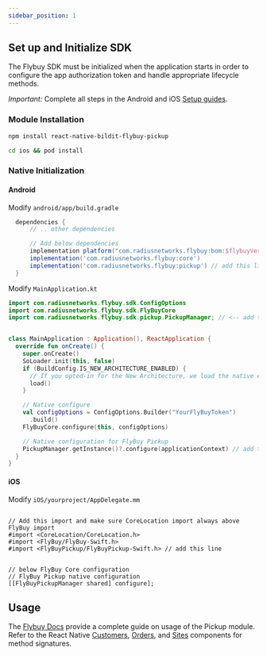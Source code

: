```yaml
---
sidebar_position: 1
---
```


## Set up and Initialize SDK

The Flybuy SDK must be initialized when the application starts in order to configure the app authorization token and handle appropriate lifecycle methods.

_Important:_ Complete all steps in the Android and iOS [Setup guides](../Setup.md#installation).

### Module Installation

```sh
npm install react-native-bildit-flybuy-pickup

cd ios && pod install
```

### Native Initialization

#### Android

Modify `android/app/build.gradle`

```gradle
  dependencies {
      // .. other dependencies

      // Add below dependencies
      implementation platform("com.radiusnetworks.flybuy:bom:$flybuyVersion")
      implementation('com.radiusnetworks.flybuy:core')
      implementation('com.radiusnetworks.flybuy:pickup') // add this line
  }
```

Modify `MainApplication.kt`

```kotlin
import com.radiusnetworks.flybuy.sdk.ConfigOptions
import com.radiusnetworks.flybuy.sdk.FlyBuyCore
import com.radiusnetworks.flybuy.sdk.pickup.PickupManager; // <-- add this import


class MainApplication : Application(), ReactApplication {
  override fun onCreate() {
    super.onCreate()
    SoLoader.init(this, false)
    if (BuildConfig.IS_NEW_ARCHITECTURE_ENABLED) {
      // If you opted-in for the New Architecture, we load the native entry point for this app.
      load()
    }

    // Native configure
    val configOptions = ConfigOptions.Builder("YourFlyBuyToken")
      .build()
    FlyBuyCore.configure(this, configOptions)

    // Native configuration for FlyBuy Pickup
    PickupManager.getInstance()?.configure(applicationContext) // add this line
  }
}
```


#### iOS


Modify `iOS/yourproject/AppDelegate.mm`

```objc

// Add this import and make sure CoreLocation import always above FlyBuy import
#import <CoreLocation/CoreLocation.h>
#import <FlyBuy/FlyBuy-Swift.h>
#import <FlyBuyPickup/FlyBuyPickup-Swift.h> // add this line

```

```objc

// below FlyBuy Core configuration
// FlyBuy Pickup native configuration
[[FlyBuyPickupManager shared] configure];
```

## Usage

The [Flybuy Docs](https://www.radiusnetworks.com/developers/flybuy/#/sdk-2.0/pickup) provide a complete guide on usage of the Pickup module. Refer to the React Native [Customers](../Components/Customers.md), [Orders](../Components/Orders.md), and [Sites](../Components/Sites.md) components for method signatures.
